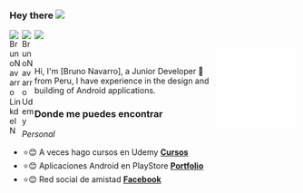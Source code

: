 
<!--
**brunonavarro/brunonavarro** is a ✨ _special_ ✨ repository because its `README.md` (this file) appears on your GitHub profile.

Here are some ideas to get you started:

- 🔭 I’m currently working on ...
- 🌱 I’m currently learning ...
- 👯 I’m looking to collaborate on ...
- 🤔 I’m looking for help with ...
- 💬 Ask me about ...
- 📫 How to reach me: ...
- 😄 Pronouns: ...
- ⚡ Fun fact: ...
-->


### Hey there <img src="https://media.giphy.com/media/hvRJCLFzcasrR4ia7z/giphy.gif" width="25px">

<a href="https://www.linkedin.com/in/bruno-navarro-nuñez/">
  <img align="left" alt="BrunoNavarro LinkdeIN" width="22px" src="https://cdn.jsdelivr.net/npm/simple-icons@v3/icons/linkedin.svg" />
</a>

<a href="https://www.udemy.com/user/bruno-navarro-8/">
  <img align="left" alt="BrunoNavarro Udemy" width="22px" src="https://cdn.jsdelivr.net/npm/simple-icons@3.13.0/icons/udemy.svg" />
</a>

![](https://visitor-badge.glitch.me/badge?page_id=hebertdev1.hebertdev1)

<img  src="https://github.com/brunonavarro/brunonavarro/blob/main/android_gif.gif" align="right" width="140px" height="140px"/>

<br />

Hi, I'm [Bruno Navarro], a Junior Developer 🚀 from Peru, I have experience in the design and building of Android applications.


### Donde me puedes encontrar

_Personal_
* :star::blush: A veces hago cursos en Udemy **[Cursos](https://www.udemy.com/user/bruno-navarro-8/)**
* :star::blush: Aplicaciones Android en PlayStore **[Portfolio](https://play.google.com/store/apps/developer?id=Bruno+Navarro)**
* :star::blush: Red social de amistad **[Facebook](https://www.facebook.com/BNavarroN)**
